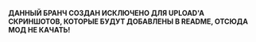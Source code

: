 **ДАННЫЙ БРАНЧ СОЗДАН ИСКЛЮЧЕНО ДЛЯ UPLOAD'A СКРИНШОТОВ, КОТОРЫЕ БУДУТ ДОБАВЛЕНЫ В README, ОТСЮДА МОД НЕ КАЧАТЬ!**
